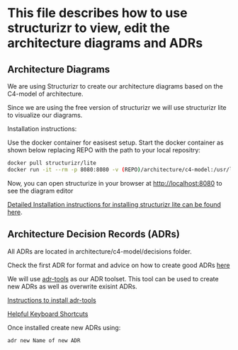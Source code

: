 # This file describes how to use structurizr to view, edit the architecture diagrams and ADRs

## Architecture Diagrams

We are using Structurizr to create our architecture diagrams based on the C4-model of architecture.

Since we are using the free version of structurizr we will use structurizr lite to visualize our diagrams.

Installation instructions:

Use the docker container for easisest setup. Start the docker container as shown below replacing REPO with the path to your local repositry:

```bash
docker pull structurizr/lite
docker run -it --rm -p 8080:8080 -v (REPO)/architecture/c4-model:/usr/local/structurizr structurizr/lite
```

Now, you can open structurize in your browser at [http://localhost:8080](http://localhost:8080) to see the diagram editor

[Detailed Installation instructions for installing structurizr lite can be found here](https://structurizr.com/share/76352/documentation#overview).

## Architecture Decision Records (ADRs)

All ADRs are located in architecture/c4-model/decisions folder.

Check the first ADR for format and advice on how to create good ADRs [here](./decisions/0001-record-architecture-decisions.md)

We will use [adr-tools](https://github.com/npryce/adr-tools) as our ADR toolset. This tool can be used to create new ADRs as well as overwrite exisint ADRs.

[Instructions to install adr-tools](https://github.com/npryce/adr-tools/blob/master/INSTALL.md)

[Helpful Keyboard Shortcuts](https://structurizr.com/help/keyboard-shortcuts)

Once installed create new ADRs using:

```bash
adr new Name of new ADR
```
